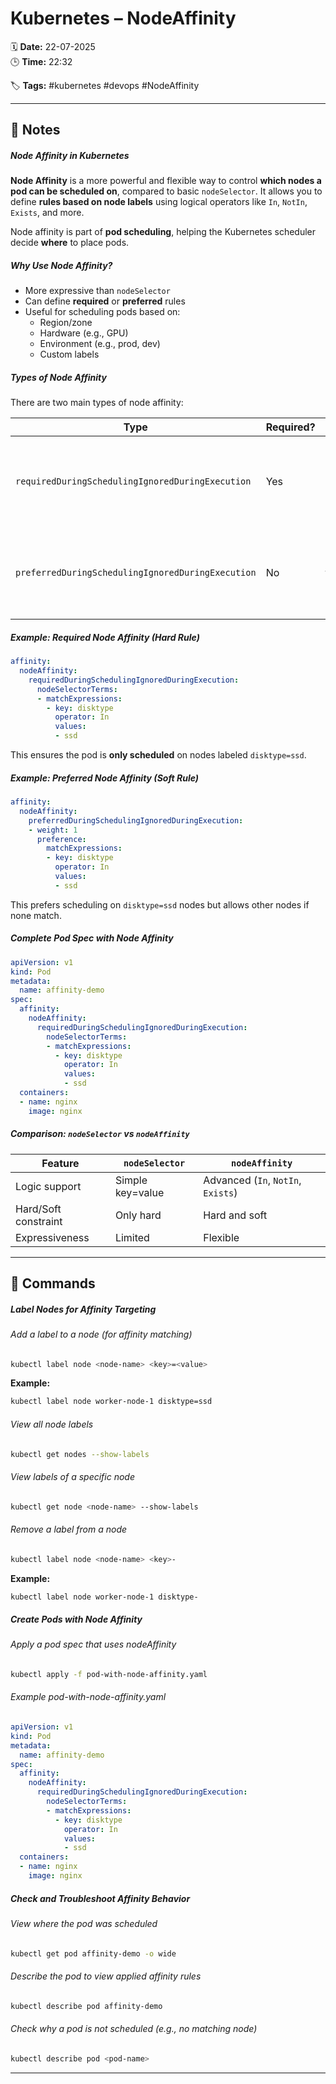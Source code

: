 # Kubernetes – NodeAffinity

🗓️ **Date:** 22-07-2025  
🕒 **Time:** 22:32  

🏷️ **Tags:** #kubernetes #devops #NodeAffinity  

---

## 📝 Notes

##### Node Affinity in Kubernetes
**Node Affinity** is a more powerful and flexible way to control **which nodes a pod can be scheduled on**, compared to basic `nodeSelector`. It allows you to define **rules based on node labels** using logical operators like `In`, `NotIn`, `Exists`, and more.

Node affinity is part of **pod scheduling**, helping the Kubernetes scheduler decide **where** to place pods.

##### Why Use Node Affinity?
- More expressive than `nodeSelector`
- Can define **required** or **preferred** rules
- Useful for scheduling pods based on:
    - Region/zone
    - Hardware (e.g., GPU)
    - Environment (e.g., prod, dev)
    - Custom labels

##### Types of Node Affinity
There are two main types of node affinity:

| Type                                              | Required? | Behavior                                                         |
| ------------------------------------------------- | --------- | ---------------------------------------------------------------- |
| `requiredDuringSchedulingIgnoredDuringExecution`  | Yes       | **Hard constraint**; pod won't be scheduled unless rule matches  |
| `preferredDuringSchedulingIgnoredDuringExecution` | No        | **Soft constraint**; scheduler tries to match, but not mandatory |

##### Example: Required Node Affinity (Hard Rule)
```yaml
affinity:
  nodeAffinity:
    requiredDuringSchedulingIgnoredDuringExecution:
      nodeSelectorTerms:
      - matchExpressions:
        - key: disktype
          operator: In
          values:
          - ssd
```
This ensures the pod is **only scheduled** on nodes labeled `disktype=ssd`.

##### Example: Preferred Node Affinity (Soft Rule)
```yaml
affinity:
  nodeAffinity:
    preferredDuringSchedulingIgnoredDuringExecution:
    - weight: 1
      preference:
        matchExpressions:
        - key: disktype
          operator: In
          values:
          - ssd
```

This prefers scheduling on `disktype=ssd` nodes but allows other nodes if none match.

##### Complete Pod Spec with Node Affinity
```yaml
apiVersion: v1
kind: Pod
metadata:
  name: affinity-demo
spec:
  affinity:
    nodeAffinity:
      requiredDuringSchedulingIgnoredDuringExecution:
        nodeSelectorTerms:
        - matchExpressions:
          - key: disktype
            operator: In
            values:
            - ssd
  containers:
  - name: nginx
    image: nginx
```


##### Comparison: `nodeSelector` vs `nodeAffinity`

| Feature              | `nodeSelector`   | `nodeAffinity`                     |
| -------------------- | ---------------- | ---------------------------------- |
| Logic support        | Simple key=value | Advanced (`In`, `NotIn`, `Exists`) |
| Hard/Soft constraint | Only hard        | Hard and soft                      |
| Expressiveness       | Limited          | Flexible                           |

---
## 🧾 Commands

##### Label Nodes for Affinity Targeting
###### Add a label to a node (for affinity matching)
```bash
kubectl label node <node-name> <key>=<value>
```
**Example:**
```bash
kubectl label node worker-node-1 disktype=ssd
```
###### View all node labels
```bash
kubectl get nodes --show-labels
```
###### View labels of a specific node
```bash
kubectl get node <node-name> --show-labels
```
###### Remove a label from a node
```bash
kubectl label node <node-name> <key>-
```
**Example:**
```bash
kubectl label node worker-node-1 disktype-
```
##### Create Pods with Node Affinity
###### Apply a pod spec that uses nodeAffinity
```bash
kubectl apply -f pod-with-node-affinity.yaml
```
###### Example pod-with-node-affinity.yaml
```yaml
apiVersion: v1
kind: Pod
metadata:
  name: affinity-demo
spec:
  affinity:
    nodeAffinity:
      requiredDuringSchedulingIgnoredDuringExecution:
        nodeSelectorTerms:
        - matchExpressions:
          - key: disktype
            operator: In
            values:
            - ssd
  containers:
  - name: nginx
    image: nginx
```
##### Check and Troubleshoot Affinity Behavior
###### View where the pod was scheduled
```bash
kubectl get pod affinity-demo -o wide
```
###### Describe the pod to view applied affinity rules
```bash
kubectl describe pod affinity-demo
```
###### Check why a pod is not scheduled (e.g., no matching node)
```bash
kubectl describe pod <pod-name>
```
---

